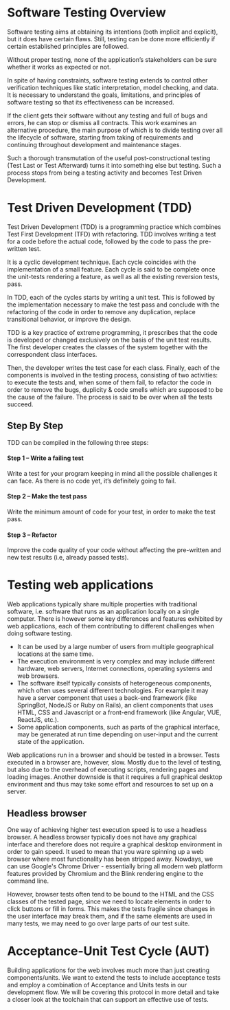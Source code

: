 # Software Testing Overview

Software testing aims at obtaining its intentions (both implicit and explicit), but it does have certain flaws. Still, testing can be done more efficiently if certain established principles are followed.

Without proper testing, none of the application’s stakeholders can be sure whether it works as expected or not. 

In spite of having constraints, software testing extends to control other verification techniques like static interpretation, model checking, and data. It is necessary to understand the goals, limitations, and principles of software testing so that its effectiveness can be increased.

If the client gets their software without any testing and full of bugs and errors, he can stop or dismiss all contracts. This work examines an alternative procedure, the main purpose of which is to divide testing over all the lifecycle of software, starting from taking of requirements and continuing throughout development and maintenance stages.

Such a thorough transmutation of the useful post-constructional testing (Test Last or Test Afterward) turns it into something else but testing. Such a process stops from being a testing activity and becomes Test Driven Development.

# Test Driven Development (TDD)
Test Driven Development (TDD) is a programming practice which combines Test First Development (TFD) with refactoring. TDD involves writing a test for a code before the actual code, followed by the code to pass the pre-written test.

It is a cyclic development technique. Each cycle coincides with the implementation of a small feature. Each cycle is said to be complete once the unit-tests rendering a feature, as well as all the existing reversion tests, pass.

In TDD, each of the cycles starts by writing a unit test. This is followed by the implementation necessary to make the test pass and conclude with the refactoring of the code in order to remove any duplication, replace transitional behavior, or improve the design.

TDD is a key practice of extreme programming, it prescribes that the code is developed or changed exclusively on the basis of the unit test results. The first developer creates the classes of the system together with the correspondent class interfaces.

Then, the developer writes the test case for each class. Finally, each of the components is involved in the testing process, consisting of two activities: to execute the tests and, when some of them fail, to refactor the code in order to remove the bugs, duplicity & code smells which are supposed to be the cause of the failure. The process is said to be over when all the tests succeed.

## Step By Step
TDD can be compiled in the following three steps:

#### Step 1 – Write a failing test

Write a test for your program keeping in mind all the possible challenges it can face. As there is no code yet, it’s definitely going to fail.

#### Step 2 – Make the test pass

Write the minimum amount of code for your test, in order to make the test pass.

#### Step 3 – Refactor

Improve the code quality of your code without affecting the pre-written and new test results (i.e, already passed tests).

# Testing web applications
Web applications typically share multiple properties with traditional software, i.e. software that runs as an application locally on a single computer. There is however some key differences and features exhibited by web applications, each of them contributing to different challenges when doing software testing. 

* It can be used by a large number of users from multiple geographical locations at the same time.
* The execution environment is very complex and may include different hardware, web servers, Internet connections, operating systems and web browsers.
* The software itself typically consists of heterogeneous components, which often uses several different technologies. For example it may have a server component that uses a back-end framework (like SpringBot, NodeJS or Ruby on Rails), an client components that uses HTML, CSS and Javascript or a front-end framework (like Angular, VUE, ReactJS, etc.).
* Some application components, such as parts of the graphical interface, may be generated at run time depending on user-input and the current state of the application.

Web applications run in a browser and should be tested in a browser. Tests executed in a browser are, however, slow. Mostly due to the level of testing, but also due to the overhead of executing scripts, rendering pages and loading images. Another downside is that it requires a full graphical desktop environment and thus may take some effort and resources to set up on a server. 

## Headless browser

One way of achieving higher test execution speed is to use a headless browser. A headless browser typically does not have any graphical interface and therefore does not require a graphical desktop environment in order to gain speed. It used to mean that you ware spinning up a web browser where most functionality has been stripped away. Nowdays, we can use Google's Chrome Driver - essentially bring all modern web platform features provided by Chromium and the Blink rendering engine to the command line.

However, browser tests often tend to be bound to the HTML and the CSS classes of the tested page, since we need to locate elements in order to click buttons or fill in forms. This makes the tests fragile since changes in the user interface may break them, and if the same elements are used in
many tests, we may need to go over large parts of our test suite.


# Acceptance-Unit Test Cycle (AUT)
Building applications for the web involves much more than just creating components/units. We want to extend the tests to include acceptance tests and employ a combination of Acceptance and Units tests in our development flow. We will be covering this protocol in more detail and take a closer look at the toolchain that can support an effective use of tests. 

